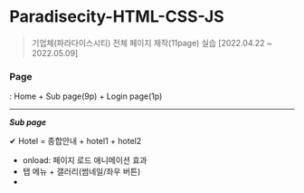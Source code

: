 # Paradisecity-HTML-CSS-JS
> 기업체(파라다이스시티) 전체 페이지 제작(11page) 실습
[2022.04.22 ~ 2022.05.09]

### Page
: Home + Sub page(9p) + Login page(1p)

***

***Sub page***

✔︎ Hotel = 종합안내 + hotel1 + hotel2
* onload: 페이지 로드 애니메이션 효과
* 탭 메뉴 + 갤러리(썸네일/좌우 버튼)
* 
